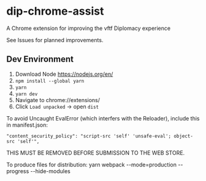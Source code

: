 # dip-chrome-assist
A Chrome extension for improving the vftf Diplomacy experience

See Issues for planned improvements.

## Dev Environment

1) Download Node https://nodejs.org/en/
2) `npm install --global yarn`
3) `yarn`
4) `yarn dev`
5) Navigate to chrome://extensions/
6) Click `Load unpacked` -> open `dist`

To avoid Uncaught EvalError (which interfers with the Reloader), include this in manifest.json:     
    
    "content_security_policy": "script-src 'self' 'unsafe-eval'; object-src 'self'",

THIS MUST BE REMOVED BEFORE SUBMISSION TO THE WEB STORE.

To produce files for distribution:  yarn webpack --mode=production --progress --hide-modules